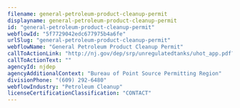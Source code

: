 ```yaml
---
filename: general-petroleum-product-cleanup-permit
displayname: general-petroleum-product-cleanup-permit
id: "general-petroleum-product-cleanup-permit"
webflowId: "5f7729042edc677975b4a6fe"
urlSlug: "general-petroleum-product-cleanup-permit"
webflowName: "General Petroleum Product Cleanup Permit"
callToActionLink: "http://nj.gov/dep/srp/unregulatedtanks/uhot_app.pdf?version_1_5"
callToActionText: ""
agencyId: njdep
agencyAdditionalContext: "Bureau of Point Source Permitting Region"
divisionPhone: "(609) 292-6480"
webflowIndustry: "Petroleum Cleanup"
licenseCertificationClassification: "CONTACT"
---
```


